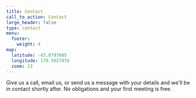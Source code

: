 ```yaml
---
title: Contact
call_to_action: Contact
large_header: false
type: contact
menu:
  footer:
    weight: 4
map:
  latitude: -45.8787605
  longitude: 170.5027976
  zoom: 13
---
```


Give us a call, email us, or send us a message with your details and we'll be in contact shortly after. No obligations and your first meeting is free.

